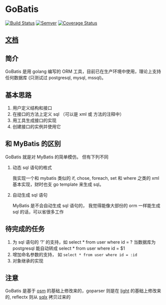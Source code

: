 # GoBatis

[![Build Status](https://travis-ci.org/runner-mei/GoBatis.svg?branch=master)](https://travis-ci.org/runner-mei/GoBatis)
[![Semver](http://img.shields.io/SemVer/0.9.5.png)](http://semver.org/spec/v0.9.5.html)
[![Coverage Status](https://coveralls.io/repos/github/runner-mei/GoBatis/badge.svg?branch=master)](https://coveralls.io/github/runner-mei/GoBatis?branch=master)



## [文档](https://runner-mei.github.io/GoBatis)

## 简介

GoBatis 是用 golang 编写的 ORM 工具，目前已在生产环境中使用，理论上支持任何数据库 (只测试过 postgresql, mysql, mssql)。


## 基本思路
1. 用户定义结构和接口
2. 在接口的方法上定义 sql （可以是 xml 或 方法的注释中）
3. 用工具生成接口的实现
4. 创建接口的实例并使用它


## 和 MyBatis 的区别

GoBatis 就是对 MyBatis 的简单模仿。 但有下列不同

  1. 动态 sql 语句的格式

     我实现一个和  mybatis 类似的 if, chose, foreach, set 和 where 之类的 xml 基本实现，财时也支 go template 来生成 sql。

  2. 自动生成 sql 语句

     MyBatis 是不会自动生成 sql 语句的， 我觉得能像大部份的 orm 一样能生成 sql 的话，可以省很多工作
     

## 待完成的任务
1. 为 sql 语句的 ‘?’ 的支持，如 
    select * from user where id = ?
    当数据库为 postgresql 能自动转成 select * from user where id = $1
2. 增加命名参数的支持， 如 `select * from user where id = :id`
3. 对象继承的实现


## 注意
GoBatis 是基于 [osm](https://github.com/yinshuwei/osm) 的基础上修改来的，goparser 则是在 [light](https://github.com/arstd/light) 的基础上修改来的, reflectx 则从 [sqlx](https://github.com/jmoiron/sqlx) 拷贝过来的
